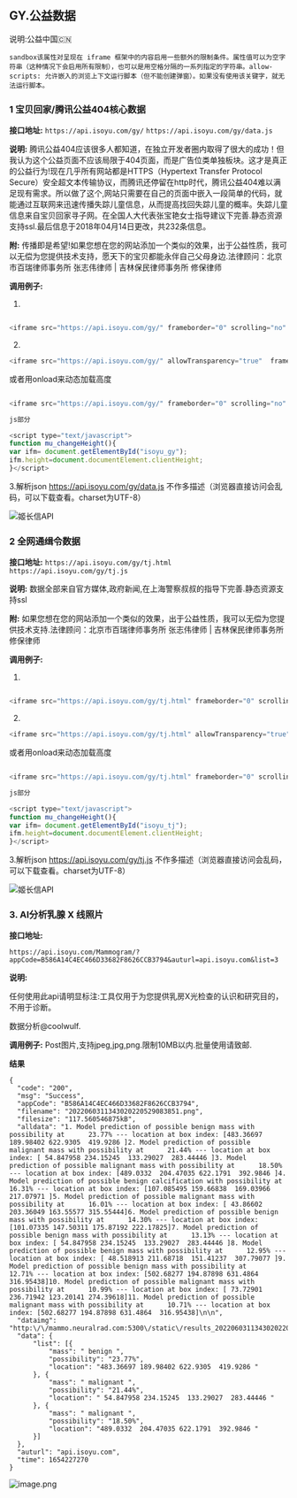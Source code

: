 ## GY.公益数据
说明:公益中国🇨🇳

 `sandbox该属性对呈现在 iframe 框架中的内容启用一些额外的限制条件。属性值可以为空字符串（这种情况下会启用所有限制），也可以是用空格分隔的一系列指定的字符串。allow-scripts: 允许嵌入的浏览上下文运行脚本（但不能创建弹窗）。如果没有使用该关键字，就无法运行脚本。`

### 1 宝贝回家/腾讯公益404核心数据
   **接口地址:**
   `https://api.isoyu.com/gy/`
   `https://api.isoyu.com/gy/data.js`

   **说明:**
   腾讯公益404应该很多人都知道，在独立开发者圈内取得了很大的成功！但我认为这个公益页面不应该局限于404页面，而是广告位类单独板块。这才是真正的公益行为!现在几乎所有网站都是HTTPS（Hypertext Transfer Protocol Secure）安全超文本传输协议，而腾讯还停留在http时代，腾讯公益404难以满足现有需求。所以做了这个,网站只需要在自己的页面中嵌入一段简单的代码，就能通过互联网来迅速传播失踪儿童信息，从而提高找回失踪儿童的概率。失踪儿童信息来自宝贝回家寻子网。在全国人大代表张宝艳女士指导建议下完善.静态资源支持ssl.最后信息于2018年04月14日更改，共232条信息。

   **附:**
   传播即是希望!如果您想在您的网站添加一个类似的效果，出于公益性质，我可以无偿为您提供技术支持，愿天下的宝贝都能永伴自己父母身边.法律顾问：北京市百瑞律师事务所 张志伟律师 | 吉林保民律师事务所 修保律师

   **调用例子:**
   

1.

```javascript

<iframe src="https://api.isoyu.com/gy/" frameborder="0" scrolling="no" width="300" height="500" sandbox="allow-scripts"></iframe>

```

2.
```javascript
<iframe src="https://api.isoyu.com/gy/" allowTransparency="true"  frameborder="0" scrolling="no" width="100%" height="100%" sandbox="allow-scripts"></iframe>

```
或者用onload来动态加载高度

```javascript

<iframe src="https://api.isoyu.com/gy/" frameborder="0" scrolling="no" width="100%" onload="mu_changeHeight()" id="isoyu_gy" sandbox="allow-scripts"></iframe>

js部分

<script type="text/javascript">
function mu_changeHeight(){
var ifm= document.getElementById("isoyu_gy");
ifm.height=document.documentElement.clientHeight;
}</script>

```
3.解析json https://api.isoyu.com/gy/data.js 不作多描述（浏览器直接访问会乱码，可以下载查看。charset为UTF-8）

![姬长信API](https://api.isoyu.com/gy/5ac1eb7a3cbc7.png)
### 2 全网通缉令数据
   **接口地址:**
   `https://api.isoyu.com/gy/tj.html`
   `https://api.isoyu.com/gy/tj.js`

   **说明:**
  数据全部来自官方媒体,政府新闻,在上海警察叔叔的指导下完善.静态资源支持ssl

   **附:**
   如果您想在您的网站添加一个类似的效果，出于公益性质，我可以无偿为您提供技术支持.法律顾问：北京市百瑞律师事务所 张志伟律师 | 吉林保民律师事务所 修保律师

   **调用例子:**
   

1.

```javascript

<iframe src="https://api.isoyu.com/gy/tj.html" frameborder="0" scrolling="no" width="300" height="500" sandbox="allow-scripts"></iframe>

```

2.
```javascript
<iframe src="https://api.isoyu.com/gy/tj.html" allowTransparency="true"  frameborder="0" scrolling="no" width="100%" height="100%" sandbox="allow-scripts"></iframe>

```
或者用onload来动态加载高度

```javascript

<iframe src="https://api.isoyu.com/gy/tj.html" frameborder="0" scrolling="no" width="100%" onload="mu_changeHeight()" id="isoyu_tj" sandbox="allow-scripts"></iframe>

js部分

<script type="text/javascript">
function mu_changeHeight(){
var ifm= document.getElementById("isoyu_tj");
ifm.height=document.documentElement.clientHeight;
}</script>

```
3.解析json https://api.isoyu.com/gy/tj.js 不作多描述（浏览器直接访问会乱码，可以下载查看。charset为UTF-8）

![姬长信API](https://api.isoyu.com/gy/005BYqpgly1g1qmmrayd3j30hu0d6t9k.jpg)


### 3. AI分析乳腺 X 线照片

   **接口地址:**
   
   `https://api.isoyu.com/Mammogram/?appCode=B586A14C4EC466D33682F8626CCB3794&auturl=api.isoyu.com&list=3`
   
   
   **说明:**
   
  任何使用此api请明显标注:工具仅用于为您提供乳房X光检查的认识和研究目的，不用于诊断。
  
  数据分析@coolwulf.

   **调用例子:**
   Post图片,支持jpeg,jpg,png.限制10MB以内.批量使用请致邮.


  **结果**
  
  ```
  {
	"code": "200",
	"msg": "Success",
	"appCode": "B586A14C4EC466D33682F8626CCB3794",
	"filename": "2022060311343020220529083851.png",
	"filesize": "117.560546875kB",
	"alldata": "1. Model prediction of possible benign mass with possibility at      23.77% --- location at box index: [483.36697 189.98402 622.9305  419.9286 ]2. Model prediction of possible malignant mass with possibility at      21.44% --- location at box index: [ 54.847958 234.15245  133.29027  283.44446 ]3. Model prediction of possible malignant mass with possibility at      18.50% --- location at box index: [489.0332  204.47035 622.1791  392.9846 ]4. Model prediction of possible benign calcification with possibility at      16.31% --- location at box index: [107.085495 159.66838  169.03966  217.07971 ]5. Model prediction of possible malignant mass with possibility at      16.01% --- location at box index: [ 43.86602 203.36049 163.55577 315.55444]6. Model prediction of possible benign mass with possibility at      14.30% --- location at box index: [101.07335 147.50311 175.87192 222.17825]7. Model prediction of possible benign mass with possibility at      13.13% --- location at box index: [ 54.847958 234.15245  133.29027  283.44446 ]8. Model prediction of possible benign mass with possibility at      12.95% --- location at box index: [ 48.518913 211.68718  151.41237  307.79077 ]9. Model prediction of possible benign mass with possibility at      12.71% --- location at box index: [502.68277 194.87898 631.4864  316.95438]10. Model prediction of possible malignant mass with possibility at      10.99% --- location at box index: [ 73.72901 236.71942 123.20141 274.39618]11. Model prediction of possible malignant mass with possibility at      10.71% --- location at box index: [502.68277 194.87898 631.4864  316.95438]\n\n",
	"dataimg": "http:\/\/mammo.neuralrad.com:5300\/static\/results_2022060311343020220529083851.png",
	"data": {
		"list": [{
			"mass": " benign ",
			"possibility": "23.77%",
			"location": "483.36697 189.98402 622.9305  419.9286 "
		}, {
			"mass": " malignant ",
			"possibility": "21.44%",
			"location": " 54.847958 234.15245  133.29027  283.44446 "
		}, {
			"mass": " malignant ",
			"possibility": "18.50%",
			"location": "489.0332  204.47035 622.1791  392.9846 "
		}]
	},
	"auturl": "api.isoyu.com",
	"time": 1654227270
}
  ```
![image.png](https://pic.rmb.bdstatic.com/bjh/d3183fd3f272c563c9b0e1792ff47471.png)
